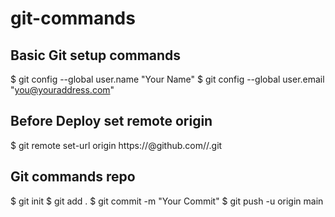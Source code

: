 # git-commands

## Basic Git setup commands
$ git config --global user.name "Your Name"
$ git config --global user.email "you@youraddress.com"


## Before Deploy set remote origin
$ git remote set-url origin https://<TOKEN>@github.com/<username>/<repository>.git

## Git commands repo
$ git init
$ git add .
$ git commit -m "Your Commit"
$ git push -u origin main


